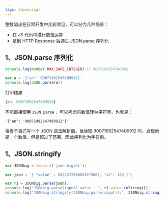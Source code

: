 ```yaml
---
tags: Javascript
---
```


整数溢出在日常开发中比较常见，可以分为几种场景：
- 在 JS 代码中进行数值运算
- 拿到 HTTP Response 后通过 JSON.parse 序列化

## 1、JSON.parse 序列化

```js
console.log(Number.MAX_SAFE_INTEGER) // 9007199254740991

var a = '{"an": 90071992547409912}'
console.log(JSON.parse(a))
```

打印结果
```js
{an: 90071992547409920}
```

不能直接使用 `JSON.parse` ，可以考虑将数值转为字符串，也就是：

```
'{"an": '90071992547409912'}'
```

相当于自己写一个 JSON 语法解析器，当读取 90071992547409912 时，发现他是一个数值，但是超过了范围，因此序列化为字符串。

## 1、JSON.stringify

```js
var JSONbig = require('json-bigint');
 
var json = '{ "value" : 9223372036854775807, "v2": 123 }';

var r1 = JSONbig.parse(json);
console.log('JSONbig.parse(input).value : ', r1.value.toString());
console.log('JSONbig.stringify(JSONbig.parse(input)):', JSONbig.stringify(r1));
```